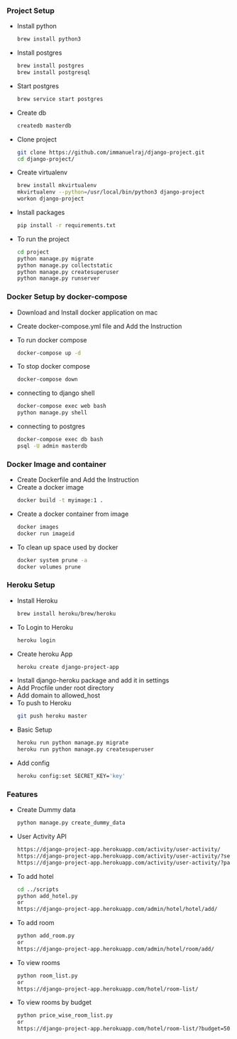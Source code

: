 ### Project Setup
* Install python
    ```sh
    brew install python3
    ```
* Install postgres
    ```sh
    brew install postgres
    brew install postgresql
    ```
* Start postgres
    ```sh
    brew service start postgres
    ```
* Create db
    ```sh
    createdb masterdb
    ```
* Clone project
    ```sh
    git clone https://github.com/immanuelraj/django-project.git
    cd django-project/
    ```
* Create virtualenv
    ```sh
    brew install mkvirtualenv
    mkvirtualenv --python=/usr/local/bin/python3 django-project
    workon django-project
    ```
* Install packages
    ```sh
    pip install -r requirements.txt
    ```
* To run the project
    ```sh
    cd project
    python manage.py migrate
    python manage.py collectstatic
    python manage.py createsuperuser
    python manage.py runserver
    ```

### Docker Setup by docker-compose

* Download and Install docker application on mac

* Create docker-compose.yml file and Add the Instruction

* To run docker compose
    ```sh
    docker-compose up -d
    ```
* To stop docker compose
    ```sh
    docker-compose down
    ```
* connecting to django shell
    ```sh
    docker-compose exec web bash
    python manage.py shell
    ```
* connecting to postgres
    ```sh
    docker-compose exec db bash
    psql -U admin masterdb
    ```

### Docker Image and container

* Create Dockerfile and Add the Instruction
* Create a docker image
    ```sh
    docker build -t myimage:1 .
    ```
* Create a docker container from image
    ```sh
    docker images
    docker run imageid
    ```
* To clean up space used by docker
    ```sh
    docker system prune -a
    docker volumes prune
    ```

### Heroku Setup

* Install Heroku
    ```sh
    brew install heroku/brew/heroku
    ```
* To Login to Heroku
    ```sh
    heroku login
    ```
* Create heroku App
    ```sh
    heroku create django-project-app
    ```
* Install django-heroku package and add it in settings
* Add Procfile under root directory
* Add domain to allowed_host
* To push to Heroku
    ```sh
    git push heroku master
    ```
* Basic Setup
    ```sh
    heroku run python manage.py migrate
    heroku run python manage.py createsuperuser
    ```
* Add config
    ```sh
    heroku config:set SECRET_KEY='key'
    ```

### Features

* Create Dummy data
    ```sh
    python manage.py create_dummy_data
    ```
* User Activity API
    ```sh
    https://django-project-app.herokuapp.com/activity/user-activity/
    https://django-project-app.herokuapp.com/activity/user-activity/?search=vwyfj9k1gr
    https://django-project-app.herokuapp.com/activity/user-activity/?page=2
    ```
* To add hotel
    ```sh
    cd ../scripts
    python add_hotel.py
    or
    https://django-project-app.herokuapp.com/admin/hotel/hotel/add/
    ```
* To add room
    ```sh
    python add_room.py
    or
    https://django-project-app.herokuapp.com/admin/hotel/room/add/
    ```
* To view rooms
    ```sh
    python room_list.py
    or
    https://django-project-app.herokuapp.com/hotel/room-list/
    ```
* To view rooms by budget
    ```sh
    python price_wise_room_list.py
    or
    https://django-project-app.herokuapp.com/hotel/room-list/?budget=50
    ```